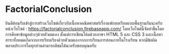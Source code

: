 # FactorialConclusion
ยินดีต้อนรับเข้าสู่การสร้างเว็บไซต์เกี่ยวกับเนื้อหาคณิตศาสตร์เรื่องแฟกทอเรียลแบบพื้นฐานกันนะครับ
หน้าเว็บไซต์ : https://factorialconclusion.firebaseapp.com/
โดยเว็บไซต์นี้จัดทำขึ้นโดยการศึกษาข้อมูลต่างๆด้วยตัวผมเอง ตั้งแต่การเขียนโค้ดด้วยภาษา HTML 5 และ CSS 3 และเนื้อหาสาระทั้งหมดเกิดจากการเรียบเรียงด้วยตัวผมเองจากการเรียนการสอนภายในโรงเรียน หากมีข้อผิดพลาดประการใดทุกท่านสามารถติชมได้นะครับขอบคุณครับ
